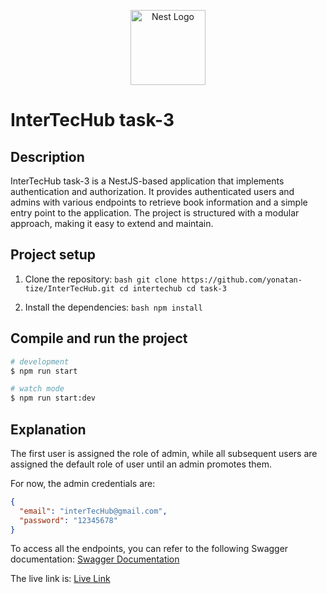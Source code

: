 <p align="center">
  <a href="http://nestjs.com/" target="blank"><img src="https://nestjs.com/img/logo-small.svg" width="120" alt="Nest Logo" /></a>
  </p>

  [circleci-image]: https://img.shields.io/circleci/build/github/nestjs/nest/master?token=abc123def456
  [circleci-url]: https://circleci.com/gh/nestjs/nest

  # InterTecHub task-3

  ## Description

  InterTecHub task-3 is a NestJS-based application that implements authentication and authorization. It provides authenticated users and admins with various endpoints to retrieve book information and a simple entry point to the application. The project is structured with a modular approach, making it easy to extend and maintain.

  ## Project setup

  1. Clone the repository:
    ```bash
    git clone https://github.com/yonatan-tize/InterTecHub.git
    cd intertechub
    cd task-3
    ```

  2. Install the dependencies:
    ```bash
    npm install
    ```

  ## Compile and run the project

  ```bash
  # development
  $ npm run start

  # watch mode
  $ npm run start:dev
  ```

  ## Explanation

  The first user is assigned the role of admin, while all subsequent users are assigned the default role of user until an admin promotes them.

  For now, the admin credentials are:
  ```json
  {
    "email": "interTecHub@gmail.com",
    "password": "12345678"
  }
  ```

  To access all the endpoints, you can refer to the following Swagger documentation:
  [Swagger Documentation](https://intertechub-3.onrender.com/api)

  The live link is:
  [Live Link](https://intertechub-3.onrender.com)
